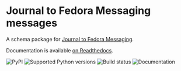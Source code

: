 # Journal to Fedora Messaging messages

A schema package for [Journal to Fedora Messaging](http://github.com/fedora-infra/journal-to-fedora-messaging).

Documentation is available [on Readthedocs](https://journal-to-fedora-messaging-messages.readthedocs.io).

![PyPI](https://img.shields.io/pypi/v/journal-to-fedora-messaging-messages.svg)
![Supported Python versions](https://img.shields.io/pypi/pyversions/journal-to-fedora-messaging-messages.svg)
![Build status](http://github.com/fedora-infra/journal-to-fedora-messaging-messages/actions/workflows/main.yml/badge.svg?branch=main)
![Documentation](https://readthedocs.org/projects/journal-to-fedora-messaging-messages/badge/?version=latest)
